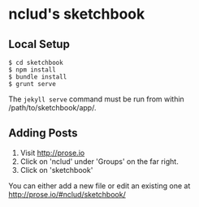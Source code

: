 # nclud's sketchbook

## Local Setup 

    $ cd sketchbook
    $ npm install
    $ bundle install
    $ grunt serve

The `jekyll serve` command must be run from within /path/to/sketchbook/app/.

## Adding Posts

1. Visit http://prose.io
2. Click on 'nclud' under 'Groups' on the far right.
3. Click on 'sketchbook'

You can either add a new file or edit an existing one at http://prose.io/#nclud/sketchbook/
